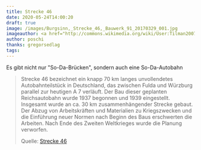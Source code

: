 ```yaml
---
title: Strecke 46
date: 2020-05-24T14:00:20
draft: true
image: /images/Burgsinn,_Strecke_46,_Bauwerk_91_20170329_001.jpg
imageauthor: <a href="http://commons.wikimedia.org/wiki/User:Tilman2007" title="User:Tilman2007">Tilman2007</a>
author: poschi
thanks: gregorsedlag
tags: 
---
```


Es gibt nicht nur "So-Da-Brücken", sondern auch eine So-Da-Autobahn

> Strecke 46 bezeichnet ein knapp 70 km langes unvollendetes Autobahnteilstück
> in Deutschland, das zwischen Fulda und Würzburg parallel zur heutigen A 7
> verläuft. Der Bau dieser geplanten Reichsautobahn wurde 1937 begonnen und 1939
> eingestellt. Insgesamt wurde an ca. 30 km zusammenhängender Strecke gebaut.
> Der Abzug von Arbeitskräften und Materialien zu Kriegszwecken und die
> Einführung neuer Normen nach Beginn des Baus erschwerten die Arbeiten. Nach
> Ende des Zweiten Weltkrieges wurde die Planung verworfen.
>
> Quelle: [Strecke 46](https://de.wikipedia.org/wiki/Strecke_46)
